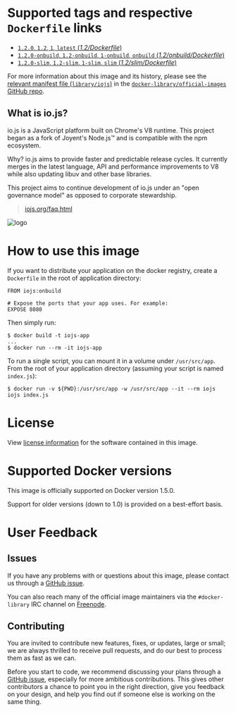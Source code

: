 # Supported tags and respective `Dockerfile` links

- [`1.2.0`, `1.2`, `1`, `latest` (*1.2/Dockerfile*)](https://github.com/iojs/docker-iojs/blob/d8d0b8bf6cd41da8ad4bfc63e9a7b2b098868eae/1.2/Dockerfile)
- [`1.2.0-onbuild`, `1.2-onbuild`, `1-onbuild`, `onbuild` (*1.2/onbuild/Dockerfile*)](https://github.com/iojs/docker-iojs/blob/d8d0b8bf6cd41da8ad4bfc63e9a7b2b098868eae/1.2/onbuild/Dockerfile)
- [`1.2.0-slim`, `1.2-slim`, `1-slim`, `slim` (*1.2/slim/Dockerfile*)](https://github.com/iojs/docker-iojs/blob/d8d0b8bf6cd41da8ad4bfc63e9a7b2b098868eae/1.2/slim/Dockerfile)

For more information about this image and its history, please see the [relevant
manifest file
(`library/iojs`)](https://github.com/docker-library/official-images/blob/master/library/iojs)
in the [`docker-library/official-images` GitHub
repo](https://github.com/docker-library/official-images).

## What is io.js?

io.js is a JavaScript platform built on Chrome's V8 runtime. This project began as a fork of Joyent's Node.js™ and is compatible with the npm ecosystem.

Why? io.js aims to provide faster and predictable release cycles. It currently merges in the latest language, API and performance improvements to V8 while also updating libuv and other base libraries.

This project aims to continue development of io.js under an "open governance model" as opposed to corporate stewardship.

> [iojs.org/faq.html](https://iojs.org/faq.html)

![logo](https://raw.githubusercontent.com/docker-library/docs/master/iojs/logo.png)

# How to use this image

If you want to distribute your application on the docker registry, create a `Dockerfile` in the root of application directory:

```
FROM iojs:onbuild

# Expose the ports that your app uses. For example:
EXPOSE 8080
```

Then simply run:

```
$ docker build -t iojs-app
...
$ docker run --rm -it iojs-app
```

To run a single script, you can mount it in a volume under `/usr/src/app`. From the root of your application directory (assuming your script is named `index.js`):

```
$ docker run -v ${PWD}:/usr/src/app -w /usr/src/app --it --rm iojs iojs index.js
```

# License

View [license information](https://github.com/iojs/io.js/blob/master/LICENSE)
for the software contained in this image.

# Supported Docker versions

This image is officially supported on Docker version 1.5.0.

Support for older versions (down to 1.0) is provided on a best-effort basis.

# User Feedback

## Issues

If you have any problems with or questions about this image, please contact us
 through a [GitHub issue](https://github.com/iojs/docker-iojs/issues).

You can also reach many of the official image maintainers via the
`#docker-library` IRC channel on [Freenode](https://freenode.net).

## Contributing

You are invited to contribute new features, fixes, or updates, large or small;
we are always thrilled to receive pull requests, and do our best to process them
as fast as we can.

Before you start to code, we recommend discussing your plans 
through a [GitHub issue](https://github.com/iojs/docker-iojs/issues), especially for more ambitious
contributions. This gives other contributors a chance to point you in the right
direction, give you feedback on your design, and help you find out if someone
else is working on the same thing.
